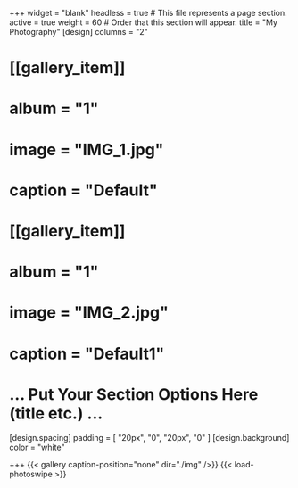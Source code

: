 +++
widget = "blank"
headless = true  # This file represents a page section.
active = true
weight = 60  # Order that this section will appear.
title = "My Photography"
[design]
	columns = "2"
# [[gallery_item]]
# 	album = "1"
# 	image = "IMG_1.jpg"
# 	caption = "Default"
# [[gallery_item]]
# 	album = "1"
# 	image = "IMG_2.jpg"
# 	caption = "Default1"
# ... Put Your Section Options Here (title etc.) ...
[design.spacing]
padding = [ "20px", "0", "20px", "0" ]
[design.background]
color = "white"


+++
{{< gallery caption-position="none" dir="./img" />}} {{< load-photoswipe >}}